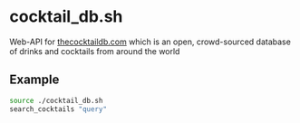 # cocktail_db.sh
Web-API for [thecocktaildb.com](https://www.thecocktaildb.com) which is an open, crowd-sourced database of drinks and cocktails from around the world

## Example
```bash
source ./cocktail_db.sh
search_cocktails "query"
```
